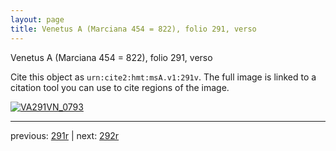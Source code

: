```yaml
---
layout: page
title: Venetus A (Marciana 454 = 822), folio 291, verso
---
```


Venetus A (Marciana 454 = 822), folio 291, verso

Cite this object as `urn:cite2:hmt:msA.v1:291v`.  The full image is linked to a citation tool you can use to cite regions of the image.

[![VA291VN_0793](http://www.homermultitext.org/iipsrv?IIIF=/project/homer/pyramidal/deepzoom/hmt/vaimg/2017a/VA291VN_0793.tif/full/800,/0/default.jpg)](http://www.homermultitext.org/ict2/?urn=urn:cite2:hmt:vaimg.2017a:VA291VN_0793) 

---

previous:  [291r](../291r/) | next: [292r](../292r/)